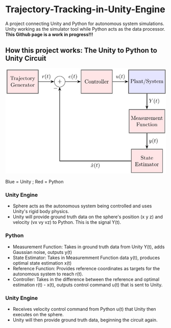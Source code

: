 # Trajectory-Tracking-in-Unity-Engine
A project connecting Unity and Python for autonomous system simulations. Unity working as the simulator tool while Python acts as the data processor. **This Github page is a work in progress!!!**

## How this project works: The Unity to Python to Unity Circuit

![My Image](ControlDiagram.jpg)

Blue = Unity ;
Red = Python

### Unity Engine
- Sphere acts as the autonomous system being controlled and uses Unity's rigid body physics.
- Unity will provide ground truth data on the sphere's position (x y z) and velocity (vx vy vz) to Python. This is the signal Y(t).

### Python
- Measurement Function: Takes in ground truth data from Unity Y(t), adds Gaussian noise, outputs y(t)
- State Estimator: Takes in Measuremment Function data y(t), produces optimal state estimation x(t)
- Reference Function: Provides reference coordinates as targets for the autonomous system to reach r(t).
- Controller: Takes in the difference between the reference and optimal estimation r(t) - x(t), outputs control command u(t) that is sent to Unity.

### Unity Engine
- Receives velocity control command from Python u(t) that Unity then executes on the sphere.
- Unity will then provide ground truth data, beginning the circuit again. 
